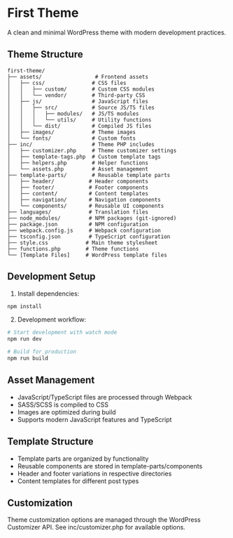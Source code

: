 # First Theme

A clean and minimal WordPress theme with modern development practices.

## Theme Structure

```
first-theme/
├── assets/                 # Frontend assets
│   ├── css/               # CSS files
│   │   ├── custom/        # Custom CSS modules
│   │   └── vendor/        # Third-party CSS
│   ├── js/                # JavaScript files
│   │   ├── src/           # Source JS/TS files
│   │   │   ├── modules/   # JS/TS modules
│   │   │   └── utils/     # Utility functions
│   │   └── dist/          # Compiled JS files
│   ├── images/            # Theme images
│   └── fonts/             # Custom fonts
├── inc/                   # Theme PHP includes
│   ├── customizer.php     # Theme customizer settings
│   ├── template-tags.php  # Custom template tags
│   ├── helpers.php        # Helper functions
│   └── assets.php         # Asset management
├── template-parts/        # Reusable template parts
│   ├── header/           # Header components
│   ├── footer/           # Footer components
│   ├── content/          # Content templates
│   ├── navigation/       # Navigation components
│   └── components/       # Reusable UI components
├── languages/            # Translation files
├── node_modules/         # NPM packages (git-ignored)
├── package.json          # NPM configuration
├── webpack.config.js     # Webpack configuration
├── tsconfig.json         # TypeScript configuration
├── style.css            # Main theme stylesheet
├── functions.php        # Theme functions
└── [Template Files]     # WordPress template files
```

## Development Setup

1. Install dependencies:

```bash
npm install
```

2. Development workflow:

```bash
# Start development with watch mode
npm run dev

# Build for production
npm run build
```

## Asset Management

- JavaScript/TypeScript files are processed through Webpack
- SASS/SCSS is compiled to CSS
- Images are optimized during build
- Supports modern JavaScript features and TypeScript

## Template Structure

- Template parts are organized by functionality
- Reusable components are stored in template-parts/components
- Header and footer variations in respective directories
- Content templates for different post types

## Customization

Theme customization options are managed through the WordPress Customizer API. See inc/customizer.php for available options.
